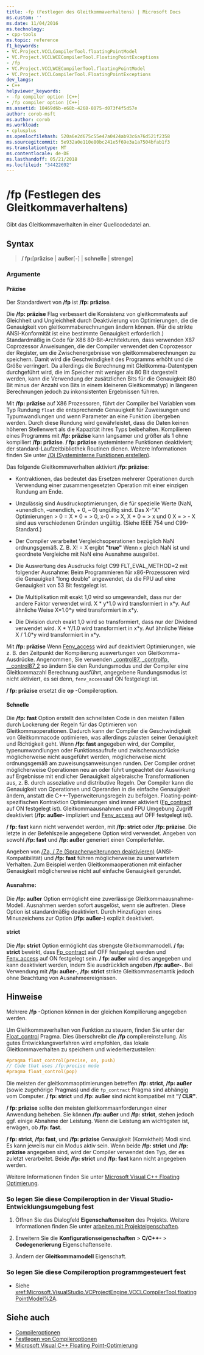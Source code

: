 ```yaml
---
title: -fp (Festlegen des Gleitkommaverhaltens) | Microsoft Docs
ms.custom: ''
ms.date: 11/04/2016
ms.technology:
- cpp-tools
ms.topic: reference
f1_keywords:
- VC.Project.VCCLCompilerTool.floatingPointModel
- VC.Project.VCCLWCECompilerTool.FloatingPointExceptions
- /fp
- VC.Project.VCCLWCECompilerTool.floatingPointModel
- VC.Project.VCCLCompilerTool.FloatingPointExceptions
dev_langs:
- C++
helpviewer_keywords:
- -fp compiler option [C++]
- /fp compiler option [C++]
ms.assetid: 10469d6b-e68b-4268-8075-d073f4f5d57e
author: corob-msft
ms.author: corob
ms.workload:
- cplusplus
ms.openlocfilehash: 520a6e2d675c55e47a0424ab93c6a76d521f2358
ms.sourcegitcommit: 5e932a0e110e80bc241e5f69e3a1a7504bfab1f3
ms.translationtype: MT
ms.contentlocale: de-DE
ms.lasthandoff: 05/21/2018
ms.locfileid: "34422692"
---
```

# <a name="fp-specify-floating-point-behavior"></a>/fp (Festlegen des Gleitkommaverhaltens)

Gibt das Gleitkommaverhalten in einer Quellcodedatei an.

## <a name="syntax"></a>Syntax

> **/ fp:**[**präzise** | **außer**[**-**] | **schnelle** | **strenge**]

### <a name="arguments"></a>Argumente

#### <a name="precise"></a>Präzise

Der Standardwert von **/fp** ist **/fp: präzise**.

Die **/fp: präzise** Flag verbessert die Konsistenz von gleitkommatests auf Gleichheit und Ungleichheit durch Deaktivierung von Optimierungen, die die Genauigkeit von gleitkommaberechnungen ändern können. (Für die strikte ANSI-Konformität ist eine bestimmte Genauigkeit erforderlich.) Standardmäßig in Code für X86 80-Bit-Architekturen, dass verwenden X87 Coprozessor Anweisungen, die der Compiler verwendet den Coprozessor der Register, um die Zwischenergebnisse von gleitkommaberechnungen zu speichern. Damit wird die Geschwindigkeit des Programms erhöht und die Größe verringert. Da allerdings die Berechnung mit Gleitkomma-Datentypen durchgeführt wird, die im Speicher mit weniger als 80 Bit dargestellt werden, kann die Verwendung der zusätzlichen Bits für die Genauigkeit (80 Bit minus der Anzahl von Bits in einem kleineren Gleitkommatyp) in längeren Berechnungen jedoch zu inkonsistenten Ergebnissen führen.

Mit **/fp: präzise** auf X86 Prozessoren, führt der Compiler bei Variablen vom Typ Rundung `float` die entsprechende Genauigkeit für Zuweisungen und Typumwandlungen und wenn Parameter an eine Funktion übergeben werden. Durch diese Rundung wird gewährleistet, dass die Daten keinen höheren Stellenwert als die Kapazität ihres Typs beibehalten. Kompilieren eines Programms mit **/fp: präzise** kann langsamer und größer als 1 ohne kompiliert **/fp: präzise**. **/ fp: präzise** systeminterne Funktionen deaktiviert; der standard-Laufzeitbibliothek Routinen dienen. Weitere Informationen finden Sie unter [/Oi (Systeminterne Funktionen erstellen)](../../build/reference/oi-generate-intrinsic-functions.md).

Das folgende Gleitkommaverhalten aktiviert **/fp: präzise**:

- Kontraktionen, das bedeutet das Ersetzen mehrerer Operationen durch Verwendung einer zusammengesetzten Operation mit einer einzigen Rundung am Ende.

- Unzulässig sind Ausdruckoptimierungen, die für spezielle Werte (NaN, +unendlich, –unendlich, + 0, – 0) ungültig sind. Das X-"X" Optimierungen > 0 = X * 0 = > 0, x-0 = > X, X + 0 = > x und 0 X = > - X sind aus verschiedenen Gründen ungültig. (Siehe IEEE 754 und C99-Standard.)

- Der Compiler verarbeitet Vergleichsoperationen bezüglich NaN ordnungsgemäß. Z. B. X! = X ergibt **"true"** Wenn `x` gleich NaN ist und geordnete Vergleiche mit NaN eine Ausnahme ausgelöst.

- Die Auswertung des Ausdrucks folgt C99 FLT_EVAL_METHOD=2 mit folgender Ausnahme: Beim Programmieren für x86-Prozessoren wird die Genauigkeit "long double" angewendet, da die FPU auf eine Genauigkeit von 53 Bit festgelegt ist.

- Die Multiplikation mit exakt 1,0 wird so umgewandelt, dass nur der andere Faktor verwendet wird. X * y\*1.0 wird transformiert in x\*y. Auf ähnliche Weise X\*1.0\*y wird transformiert in x\*y.

- Die Division durch exakt 1,0 wird so transformiert, dass nur der Dividend verwendet wird. X * Y/1.0 wird transformiert in x\*y. Auf ähnliche Weise X / 1.0\*y wird transformiert in x\*y.

Mit **/fp: präzise** Wenn [Fenv_access](../../preprocessor/fenv-access.md) wird auf deaktiviert Optimierungen, wie z. B. den Zeitpunkt der Kompilierung auswertungen von Gleitkomma-Ausdrücke. Angenommen, Sie verwenden [_control87, _controlfp, \__control87_2](../../c-runtime-library/reference/control87-controlfp-control87-2.md) so ändern Sie den Rundungsmodus und der Compiler eine Gleitkommazahl Berechnung ausführt, angegebene Rundungsmodus ist nicht aktiviert, es sei denn, `fenv_access`auf ON festgelegt ist.

**/ fp: präzise** ersetzt die **op** -Compileroption.

#### <a name="fast"></a>Schnelle

Die **/fp: fast** Option erstellt den schnellsten Code in den meisten Fällen durch Lockerung der Regeln für das Optimieren von Gleitkommaoperationen. Dadurch kann der Compiler die Geschwindigkeit von Gleitkommacode optimieren, was allerdings zulasten seiner Genauigkeit und Richtigkeit geht. Wenn **/fp: fast** angegeben wird, der Compiler, typenumwandlungen oder Funktionsaufrufe und zwischenausdrücke möglicherweise nicht ausgeführt werden, möglicherweise nicht ordnungsgemäß am zuweisungsanweisungen runden. Der Compiler ordnet möglicherweise Operationen neu an oder führt ungeachtet der Auswirkung auf Ergebnisse mit endlicher Genauigkeit algebraische Transformationen aus, z. B. durch assoziative und distributive Regeln. Der Compiler kann die Genauigkeit von Operationen und Operanden in die einfache Genauigkeit ändern, anstatt die C++-Typerweiterungsregeln zu befolgen. Floating-point-spezifischen Kontraktion Optimierungen sind immer aktiviert ([Fp_contract](../../preprocessor/fp-contract.md) auf ON festgelegt ist). Gleitkommaausnahmen und FPU Umgebung Zugriff deaktiviert (**/fp: außer-** impliziert und [Fenv_access](../../preprocessor/fenv-access.md) auf OFF festgelegt ist).

**/ fp: fast** kann nicht verwendet werden, mit **/fp: strict** oder **/fp: präzise**. Die letzte in der Befehlszeile angegebene Option wird verwendet. Angeben von sowohl **/fp: fast** und **/fp: außer** generiert einen Compilerfehler.

Angeben von [/Za, / Ze (Spracherweiterungen deaktivieren)](../../build/reference/za-ze-disable-language-extensions.md) (ANSI-Kompatibilität) und **/fp: fast** führen möglicherweise zu unerwartetem Verhalten. Zum Beispiel werden Gleitkommaoperationen mit einfacher Genauigkeit möglicherweise nicht auf einfache Genauigkeit gerundet.

#### <a name="except"></a>Ausnahme:

Die **/fp: außer** Option ermöglicht eine zuverlässige Gleitkommaausnahme-Modell. Ausnahmen werden sofort ausgelöst, wenn sie auftreten. Diese Option ist standardmäßig deaktiviert. Durch Hinzufügen eines Minuszeichens zur Option (**/fp: außer-**) explizit deaktiviert.

#### <a name="strict"></a>strict

Die **/fp: strict** Option ermöglicht das strengste Gleitkommamodell. **/ fp: strict** bewirkt, dass [Fp_contract](../../preprocessor/fp-contract.md) auf OFF festgelegt werden und [Fenv_access](../../preprocessor/fenv-access.md) auf ON festgelegt sein. **/ fp: außer** wird dies angegeben und kann deaktiviert werden, indem Sie ausdrücklich angeben **/fp: außer-**. Bei Verwendung mit **/fp: außer-**, **/fp: strict** strikte Gleitkommasemantik jedoch ohne Beachtung von Ausnahmeereignissen.

## <a name="remarks"></a>Hinweise

Mehrere **/fp** -Optionen können in der gleichen Kompilierung angegeben werden.

Um Gleitkommaverhalten von Funktion zu steuern, finden Sie unter der [Float_control](../../preprocessor/float-control.md) Pragma. Dies überschreibt die **/fp** compilereinstellung. Als gutes Entwicklungsverfahren wird empfohlen, das lokale Gleitkommaverhalten zu speichern und wiederherzustellen:

```cpp
#pragma float_control(precise, on, push)
// Code that uses /fp:precise mode
#pragma float_control(pop)
```

Die meisten der gleitkommaoptimierungen betreffen **/fp: strict**, **/fp: außer** (sowie zugehörige Pragmas) und die `fp_contract` Pragma sind abhängig vom Computer. **/ fp: strict** und **/fp: außer** sind nicht kompatibel mit **"/ CLR"**.

**/ fp: präzise** sollte den meisten gleitkommaanforderungen einer Anwendung beheben. Sie können **/fp: außer** und **/fp: strict**, stehen jedoch ggf. einige Abnahme der Leistung. Wenn die Leistung am wichtigsten ist, erwägen, ob **/fp: fast**.

**/ fp: strict**, **/fp: fast**, und **/fp: präzise** Genauigkeit (Korrektheit) Modi sind. Es kann jeweils nur ein Modus aktiv sein. Wenn beide **/fp: strict** und **/fp: präzise** angegeben sind, wird der Compiler verwendet den Typ, der es zuletzt verarbeitet. Beide **/fp: strict** und **/fp: fast** kann nicht angegeben werden.

Weitere Informationen finden Sie unter [Microsoft Visual C++ Floating Optimierung](floating-point-optimization.md).

### <a name="to-set-this-compiler-option-in-the-visual-studio-development-environment"></a>So legen Sie diese Compileroption in der Visual Studio-Entwicklungsumgebung fest

1. Öffnen Sie das Dialogfeld **Eigenschaftenseiten** des Projekts. Weitere Informationen finden Sie unter [arbeiten mit Projekteigenschaften](../../ide/working-with-project-properties.md).

1. Erweitern Sie die **Konfigurationseigenschaften** > **C/C++-** > **Codegenerierung** Eigenschaftenseite.

1. Ändern der **Gleitkommamodell** Eigenschaft.

### <a name="to-set-this-compiler-option-programmatically"></a>So legen Sie diese Compileroption programmgesteuert fest

- Siehe <xref:Microsoft.VisualStudio.VCProjectEngine.VCCLCompilerTool.floatingPointModel%2A>.

## <a name="see-also"></a>Siehe auch

- [Compileroptionen](compiler-options.md)
- [Festlegen von Compileroptionen](setting-compiler-options.md)
- [Microsoft Visual C++ Floating Point-Optimierung](floating-point-optimization.md)